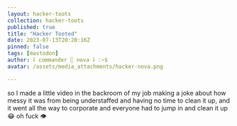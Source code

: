 ```yaml
---
layout: hacker-toots
collection: hacker-toots
published: true
title: "Hacker Tooted"
date: 2023-07-13T20:20:16Z
pinned: false
tags: [mastodon]
author: ⸸ commander ░ nova ⸸ :~$
avatar: /assets/media_attachments/hacker-nova.png

---
```


<p>so I made a little video in the backroom of my job making a joke about how messy it was from being understaffed and having no time to clean it up, and it went all the way to corporate and everyone had to jump in and clean it up 😂​ oh fuck 👁️</p>


